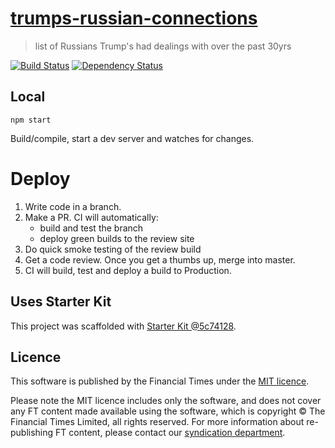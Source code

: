 # [trumps-russian-connections](https://ig.ft.com/sites/trumps-russian-connections)

> list of Russians Trump's had dealings with over the past 30yrs

[![Build Status][circle-image]][circle-url] [![Dependency Status][devdeps-image]][devdeps-url]

## Local

```
npm start
```

Build/compile, start a dev server and watches for changes.

# Deploy

1. Write code in a branch.
2. Make a PR. CI will automatically:
    * build and test the branch
    * deploy green builds to the review site
3. Do quick smoke testing of the review build
4. Get a code review. Once you get a thumbs up, merge into master.
5. CI will build, test and deploy a build to Production.


## Uses Starter Kit

This project was scaffolded with [Starter Kit @5c74128](https://github.com/ft-interactive/starter-kit/tree/5c74128).

## Licence
This software is published by the Financial Times under the [MIT licence](http://opensource.org/licenses/MIT).

Please note the MIT licence includes only the software, and does not cover any FT content made available using the software, which is copyright &copy; The Financial Times Limited, all rights reserved. For more information about re-publishing FT content, please contact our [syndication department](http://syndication.ft.com/).

<!-- badge URLs -->
[circle-url]: https://circleci.com/gh/ft-interactive/trumps-russian-connections
[circle-image]: https://circleci.com/gh/ft-interactive/trumps-russian-connections/tree/master.svg?style=shield

[devdeps-url]: https://david-dm.org/ft-interactive/trumps-russian-connections#info=devDependencies
[devdeps-image]: https://img.shields.io/david/dev/ft-interactive/trumps-russian-connections.svg?style=flat-square
